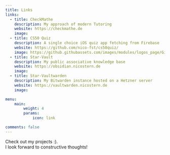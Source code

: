 ```yaml
---
title: Links
links:
  - title: CheckMathe
    description: My approach of modern Tutoring
    website: https://checkmathe.de
    image:
  - title: CS50 Quiz
    description: A single choice iOS quiz app fetching from Firebase
    website: https://github.com/nico-fst/cs50quiz/
    image: https://github.githubassets.com/images/modules/logos_page/GitHub-Mark.png
  - title: Star-Vault
    description: My public associative knowledge base
    website: https://obsidian.nicostern.de
    image:
  - title: Star-Vaultwarden
    description: My Bitwarden instance hosted on a Hetzner server
    website: https://vaultwarden.nicostern.de
    image:

menu:
    main: 
        weight: 4
        params:
            icon: link

comments: false
---
```


Check out my projects :). \
I look forward to constructive thoughts!